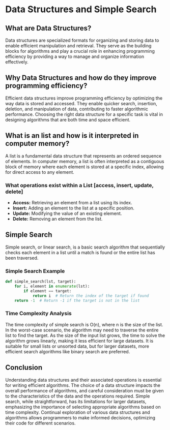 # Data Structures and Simple Search

## What are Data Structures?

Data structures are specialized formats for organizing and storing data to enable efficient manipulation and retrieval. They serve as the building blocks for algorithms and play a crucial role in enhancing programming efficiency by providing a way to manage and organize information effectively.

## Why Data Structures and how do they improve programming efficiency?

Efficient data structures improve programming efficiency by optimizing the way data is stored and accessed. They enable quicker search, insertion, deletion, and manipulation of data, contributing to faster algorithmic performance. Choosing the right data structure for a specific task is vital in designing algorithms that are both time and space efficient.

## What is an list and how is it interpreted in computer memory?

A list is a fundamental data structure that represents an ordered sequence of elements. In computer memory, a list is often interpreted as a contiguous block of memory where each element is stored at a specific index, allowing for direct access to any element.

### What operations exist within a List [access, insert, update, delete]

- **Access:** Retrieving an element from a list using its index.
- **Insert:** Adding an element to the list at a specific position.
- **Update:** Modifying the value of an existing element.
- **Delete:** Removing an element from the list.

## Simple Search

Simple search, or linear search, is a basic search algorithm that sequentially checks each element in a list until a match is found or the entire list has been traversed.

### Simple Search Example

```python
def simple_search(lst, target):
    for i, element in enumerate(lst):
        if element == target:
            return i  # Return the index of the target if found
    return -1  # Return -1 if the target is not in the list
```

### Time Complexity Analysis

The time complexity of simple search is O(n), where n is the size of the list. In the worst-case scenario, the algorithm may need to traverse the entire list to find the target. As the size of the input list grows, the time to solve the algorithm grows linearly, making it less efficient for large datasets. It is suitable for small lists or unsorted data, but for larger datasets, more efficient search algorithms like binary search are preferred.

## Conclusion

Understanding data structures and their associated operations is essential for writing efficient algorithms. The choice of a data structure impacts the overall performance of algorithms, and careful consideration must be given to the characteristics of the data and the operations required. Simple search, while straightforward, has its limitations for larger datasets, emphasizing the importance of selecting appropriate algorithms based on time complexity. Continual exploration of various data structures and algorithms allows programmers to make informed decisions, optimizing their code for different scenarios.
